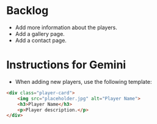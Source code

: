 # Backlog

- Add more information about the players.
- Add a gallery page.
- Add a contact page.

# Instructions for Gemini

- When adding new players, use the following template:

```html
<div class="player-card">
    <img src="placeholder.jpg" alt="Player Name">
    <h3>Player Name</h3>
    <p>Player description.</p>
</div>
```
